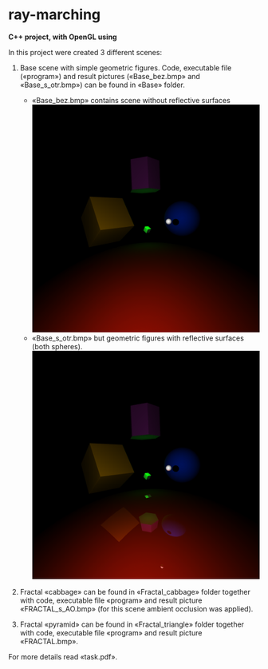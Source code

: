 # ray-marching
**C++ project, with OpenGL using**

In this project were created 3 different scenes:

1. Base scene with simple geometric figures. Code, executable file («program») and result pictures  («Base_bez.bmp» and «Base_s_otr.bmp») can be found in «Base» folder. 
    * «Base_bez.bmp»  contains scene without reflective surfaces  
    ![pic1](https://github.com/dm-medvedev/ray-marching/blob/master/Base/Base_bez.bmp)
    * «Base_s_otr.bmp» but geometric figures with reflective surfaces (both spheres).   
    ![pic2](https://github.com/dm-medvedev/ray-marching/blob/master/Base/Base_s_otr.bmp)

2. Fractal «cabbage»  can be found in «Fractal_cabbage» folder together with code, executable file «program» and result picture «FRACTAL_s_AO.bmp» (for this scene ambient occlusion was applied).


3. Fractal «pyramid»  can be found in «Fractal_triangle» folder together with code, executable file «program» and result picture «FRACTAL.bmp».

For more details read «task.pdf».
